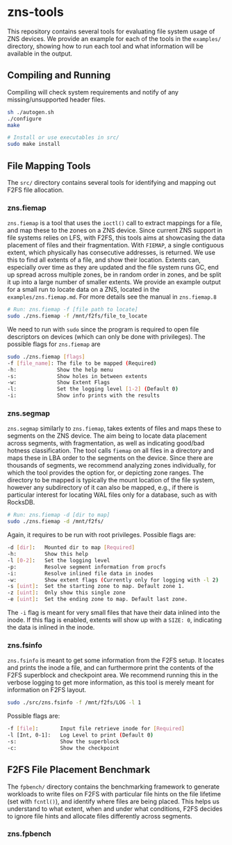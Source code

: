 # zns-tools

This repository contains several tools for evaluating file system usage of ZNS devices. We provide an example for each of the tools in the `examples/` directory, showing how to run each tool and what information will be available in the output.

## Compiling and Running

Compiling will check system requirements and notify of any missing/unsupported header files.

```bash
sh ./autogen.sh
./configure
make

# Install or use executables in src/ 
sudo make install
```

## File Mapping Tools

The `src/` directory contains several tools for identifying and mapping out F2FS file allocation.

### zns.fiemap

`zns.fiemap` is a tool that uses the `ioctl()` call to extract mappings for a file, and map these to the zones on a ZNS device. Since current ZNS support in file systems relies on LFS, with F2FS, this tools aims at showcasing the data placement of files and their fragmentation. With `FIEMAP`, a single contiguous extent, which physically has consecutive addresses, is returned. We use this to find all extents of a file, and show their location. Extents can, especially over time as they are updated and the file system runs GC, end up spread across multiple zones, be in random order in zones, and be split it up into a large number of smaller extents. We provide an example output for a small run to locate data on a ZNS, located in the `examples/zns.fiemap.md`. For more details see the manual in `zns.fiemap.8`

```bash
# Run: zns.fiemap -f [file path to locate]
sudo ./zns.fiemap -f /mnt/f2fs/file_to_locate
```

We need to run with `sudo` since the program is required to open file descriptors on devices (which can only be done with privileges). The possible flags for `zns.fiemap` are

```bash
sudo ./zns.fiemap [flags]
-f [file_name]: The file to be mapped (Required)
-h:             Show the help menu
-s:             Show holes in between extents
-w:             Show Extent Flags
-l:             Set the logging level [1-2] (Default 0)
-i:             Show info prints with the results
```

### zns.segmap

`zns.segmap` similarly to `zns.fiemap`, takes extents of files and maps these to segments on the ZNS device. The aim being to locate data placement across segments, with fragmentation, as well as indicating good/bad hotness classification. The tool calls `fiemap` on all files in a directory and maps these in LBA order to the segments on the device. Since there are thousands of segments, we recommend analyzing zones individually, for which the tool provides the option for, or depicting zone ranges. The directory to be mapped is typically the mount location of the file system, however any subdirectory of it can also be mapped, e.g., if there is particular interest for locating WAL files only for a database, such as with RocksDB.

```bash
# Run: zns.fiemap -d [dir to map]
sudo ./zns.fiemap -d /mnt/f2fs/
```

Again, it requires to be run with root privileges. Possible flags are:

```bash
-d [dir]:   Mounted dir to map [Required]
-h:         Show this help
-l [0-2]:   Set the logging level
-p:         Resolve segment information from procfs
-i:         Resolve inlined file data in inodes
-w:         Show extent flags (Currently only for logging with -l 2)
-s [uint]:  Set the starting zone to map. Default zone 1.
-z [uint]:  Only show this single zone
-e [uint]:  Set the ending zone to map. Default last zone.
```

The `-i` flag is meant for very small files that have their data inlined into the inode. If this flag is enabled, extents will show up with a `SIZE: 0`, indicating the data is inlined in the inode.

### zns.fsinfo

`zns.fsinfo` is meant to get some information from the F2FS setup. It locates and prints the inode a file, and can furthermore print the contents of the F2FS superblock and checkpoint area. We recommend running this in the verbose logging to get more information, as this tool is merely meant for information on F2FS layout.

```bash
sudo ./src/zns.fsinfo -f /mnt/f2fs/LOG -l 1
```

Possible flags are:

```bash
-f [file]:       Input file retrieve inode for [Required]
-l [Int, 0-1]:   Log Level to print (Default 0)
-s:              Show the superblock
-c:              Show the checkpoint
```

## F2FS File Placement Benchmark

The `fpbench/` directory contains the benchmarking framework to generate workloads to write files on F2FS with particular file hints on the file lifetime (set with `fcntl()`), and identify where files are being placed. This helps us understand to what extent, when and under what conditions, F2FS decides to ignore file hints and allocate files differently across segments.

### zns.fpbench


